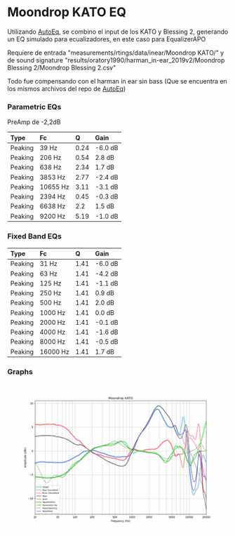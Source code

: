 # Moondrop KATO EQ
Utilizando [AutoEq](https://github.com/jaakkopasanen/AutoEq), se combino el input de los KATO y Blessing 2, generando un EQ simulado para ecualizadores, en este caso para EqualizerAPO

Requiere de entrada "measurements/rtings/data/inear/Moondrop KATO/" y de sound signature "results/oratory1990/harman_in-ear_2019v2/Moondrop Blessing 2/Moondrop Blessing 2.csv"

Todo fue compensando con el harman in ear sin bass (Que se encuentra en los mismos archivos del repo de [AutoEq](https://github.com/jaakkopasanen/AutoEq))

### Parametric EQs

PreAmp de -2,2dB

| Type    | Fc       |    Q | Gain    |
|:--------|:---------|:-----|:--------|
| Peaking | 39 Hz    | 0.24 | -6.0 dB |
| Peaking | 206 Hz   | 0.54 | 2.8 dB  |
| Peaking | 638 Hz   | 2.34 | 1.7 dB  |
| Peaking | 3853 Hz  | 2.77 | -2.4 dB |
| Peaking | 10655 Hz | 3.11 | -3.1 dB |
| Peaking | 2394 Hz  | 0.45 | -0.3 dB |
| Peaking | 6638 Hz  | 2.2  | 1.5 dB  |
| Peaking | 9200 Hz  | 5.19 | -1.0 dB |

### Fixed Band EQs

| Type    | Fc       |    Q | Gain    |
|:--------|:---------|:-----|:--------|
| Peaking | 31 Hz    | 1.41 | -6.0 dB |
| Peaking | 63 Hz    | 1.41 | -4.2 dB |
| Peaking | 125 Hz   | 1.41 | -1.1 dB |
| Peaking | 250 Hz   | 1.41 | 0.9 dB  |
| Peaking | 500 Hz   | 1.41 | 2.0 dB  |
| Peaking | 1000 Hz  | 1.41 | 0.0 dB  |
| Peaking | 2000 Hz  | 1.41 | -0.1 dB |
| Peaking | 4000 Hz  | 1.41 | -1.6 dB |
| Peaking | 8000 Hz  | 1.41 | -0.5 dB |
| Peaking | 16000 Hz | 1.41 | 1.7 dB  |

### Graphs
![](./Moondrop%20KATO.png)
